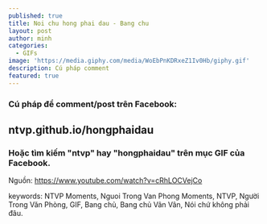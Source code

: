 ```yaml
---
published: true
title: Noi chu hong phai dau - Bang chu
layout: post
author: minh
categories:
  - GIFs
image: 'https://media.giphy.com/media/WoEbPnKDRxeZ1Iv0Hb/giphy.gif'
description: Cú pháp comment
featured: true
---
```

### Cú pháp để comment/post trên Facebook: 
## ntvp.github.io/hongphaidau

### Hoặc tìm kiếm "ntvp" hay "hongphaidau" trên mục GIF của Facebook.

Nguồn: https://www.youtube.com/watch?v=cRhLOCVejCo


keywords: NTVP Moments, Nguoi Trong Van Phong Moments, NTVP, Người Trong Văn Phòng, GIF, Bang chủ, Bang chủ Vân Vân, Nói chứ không phải đâu.
